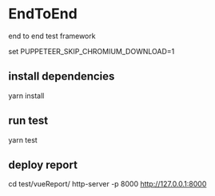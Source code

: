 # EndToEnd
end to end test framework

set PUPPETEER_SKIP_CHROMIUM_DOWNLOAD=1
## install dependencies
yarn install
## run test 
yarn test
## deploy report
cd test/vueReport/
http-server -p 8000
http://127.0.0.1:8000